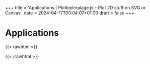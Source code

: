 +++
title = 'Applications | Plotboilerplage.js – Plot 2D stuff on SVG or Canvas.'
date = 2024-04-17T00:04:07+01:00
draft = false
+++

# Applications

{{< rawhtml >}}
<div class="full-width">
    <div class="demo-box">
    <a class="no-decoration" href="https://plotboilerplate.io/rpg-dialogue/dist/tests/editor.html" target="_blank">
        <div style="background-image: url('https://plotboilerplate.io/repo/screenshots/screenshot-20230803-1-styled-editor.png')"></div>
    </a>
    </div>
</div>
{{< /rawhtml >}}